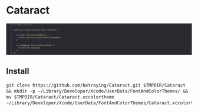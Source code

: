 # Cataract

![Drag Racing](Preview.png)

## Install
```
git clone https://github.com/betraying/Cataract.git $TMPDIR/Cataract && mkdir -p ~/Library/Developer/Xcode/UserData/FontAndColorThemes/ &&
mv $TMPDIR/Cataract/Cataract.xccolortheme ~/Library/Developer/Xcode/UserData/FontAndColorThemes/Cataract.xccolortheme
```
